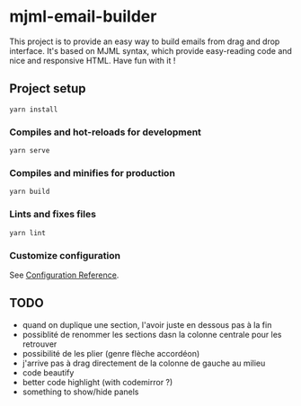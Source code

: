 # mjml-email-builder

This project is to provide an easy way to build emails from drag and drop interface. It's based on MJML syntax, which provide easy-reading code and nice and responsive HTML. Have fun with it !

## Project setup
```
yarn install
```

### Compiles and hot-reloads for development
```
yarn serve
```

### Compiles and minifies for production
```
yarn build
```

### Lints and fixes files
```
yarn lint
```

### Customize configuration
See [Configuration Reference](https://cli.vuejs.org/config/).

## TODO
- quand on duplique une section, l'avoir juste en dessous pas à la fin
- possiblité de renommer les sections dasn la colonne centrale pour les retrouver
- possibilité de les plier (genre flèche accordéon)
- j'arrive pas à drag directement de la colonne de gauche au milieu
- code beautify
- better code highlight (with codemirror ?)
- something to show/hide panels
